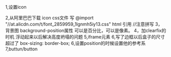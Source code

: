 1,设置icon
<link rel="shortcut icon" type="image/x-icon" href="favicon.ico">
2,从阿里巴巴下载 icon 
css文件 写  @import "//at.alicdn.com/t/font_2859959_1lgnmh5iy13.css"
html 引用 <i class="iconfont icon-sousuo"></i> //注意拼写
3，背景图
background-position属性 可以是百分比，可以是像素。
4，加clearfix的时机
浮动起来以后解决高度坍塌的问题
5,iframe元素
6,写了边框以后盒子的尺寸超过了
box-sizing: border-box;
6,设置position的时候设置他的参考系
7,buttun/button
